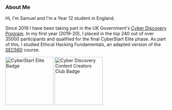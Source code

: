 ### About Me
Hi, I'm Samuel and I'm a Year 12 student in England.  

Since 2019 I have been taking part in the UK Government's [Cyber Discovery Program](https://joincyberdiscovery.com). In my first year (2019-20), I placed in the top 240 out of over 35000 participants and qualified for the final CyberStart Elite phase. As part of this, I studied Ethical Hacking Fundamentals, an adapted version of the [SEC560](https://www.sans.org/cyber-security-courses/network-penetration-testing-ethical-hacking/) course.

<img src="https://media.eu.badgr.com/uploads/badges/assertion-C1SI70vSRx2JW5suwCbn2g.png" alt="CyberStart Elite Badge" width="150" height="150" />     <img src="https://media.eu.badgr.com/uploads/badges/assertion-hRAL9SPRTDG1eSfUvCbybQ.png" alt="Cyber Discovery Content Creators Club Badge" width="150" height="150" />

